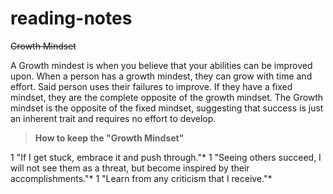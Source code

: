 # reading-notes
~~Growth Mindset~~

A Growth mindest is when you believe that your abilities can be improved upon. When a person has a growth mindest, they can grow with time and effort. Said person uses their failures to improve. If they have a fixed mindset, they are the complete opposite of the growth mindset. The Growth mindset is the opposite of the fixed mindset, suggesting that success is just an inherent trait and requires no effort to develop.


> **How to keep the "Growth Mindset"**

1 "If I get stuck, embrace it and push through."*
   1 "Seeing others succeed, I will not see them as a threat, but become inspired by their accomplishments."*
   1 "Learn from any criticism that I receive."*
